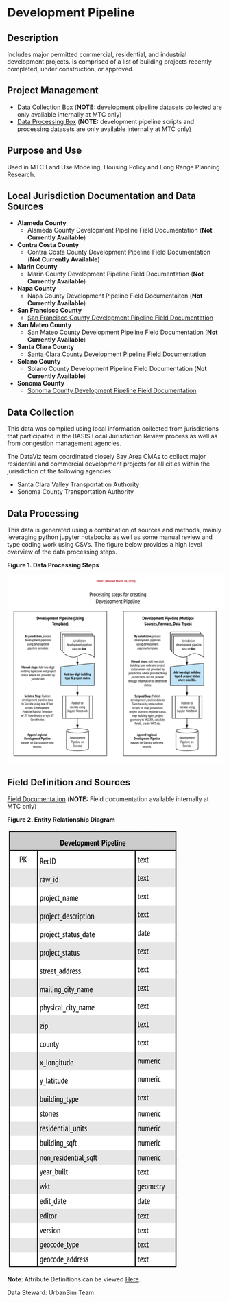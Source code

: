 # Development Pipeline

## Description
Includes major permitted commercial, residential, and industrial development projects. Is comprised of a list of building projects recently completed, under construction, or approved.

## Project Management

- [Data Collection Box](https://mtcdrive.box.com/s/zhrj6w8rle80mjyrez6v6s0fsu1yen35) (**NOTE:** development pipeline datasets collected are only available internally at MTC only)
- [Data Processing Box](https://mtcdrive.box.com/s/b1sqvy0c550cwwn240r2zkopz3cqhhge) (**NOTE:** development pipeline scripts and processing datasets are only available internally at MTC only)

## Purpose and Use  
Used in MTC Land Use Modeling, Housing Policy and Long Range Planning Research.

## Local Jurisdiction Documentation and Data Sources

* **Alameda County**
   * Alameda County Development Pipeline Field Documentation (**Not Currently Available**)
* **Contra Costa County**
   * Contra Costa County Development Pipeline Field Documentation (**Not Currently Available**)
* **Marin County**
   * Marin County Development Pipeline Field Documentation (**Not Currently Available**)
* **Napa County**
   * Napa County Development Pipeline Field Documentaiton (**Not Currently Available**)
* **San Francisco County**
   * [San Francisco County Development Pipeline Field Documentation](https://mtcdrive.box.com/s/b1k5nturqhafihh9tlc8vi4pyvvmexld)
* **San Mateo County**
   * San Mateo County Development Pipeline Field Documentation (**Not Currently Available**)
* **Santa Clara County**
   * [Santa Clara County Development Pipeline Field Documentation](https://mtcdrive.box.com/s/r4jh6f95zukfquoujwr247znt0lj1xl2)
* **Solano County**
   * Solano County Development Pipeline Field Documentation (**Not Currently Available**)
* **Sonoma County**
   * [Sonoma County Development Pipeline Field Documentation](https://mtcdrive.box.com/s/5u7i2ga05sk6tf2aa6a96kfbd64e8c48)

## Data Collection
This data was compiled using local information collected from jurisdictions that participated in the BASIS Local Jurisdiction Review process as well as from congestion management agencies. 

The DataViz team coordinated closely Bay Area CMAs to collect major residential and commercial development projects for all cities within the jurisdiction of the following agencies:

* Santa Clara Valley Transportation Authority
* Sonoma County Transportation Authority

## Data Processing
This data is generated using a combination of sources and methods, mainly leveraging python jupyter notebooks as well as some manual review and type coding work using CSVs. The figure below provides a high level overview of the data processing steps.  

**Figure 1. Data Processing Steps**

![Data Processing Model](files/Development_Pipeline_Process.png)

## Field Definition and Sources

[Field Documentation](https://mtcdrive.box.com/s/slp5kwmta11sp5apkdxwbe2gyqgarz97) (**NOTE:** Field documentation available internally at MTC only)

**Figure 2. Entity Relationship Diagram**

![Data_Model](files/Development_Pipeline_ERD.png)

**Note**:
Attribute Definitions can be viewed [Here](https://data.bayareametro.gov/Land-People/Development-Pipeline/mh8s-sq4j).

Data Steward: UrbanSim Team